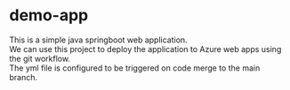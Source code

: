 # demo-app
This is a simple java springboot web application.<br/>
We can use this project to deploy the application to Azure web apps using the git workflow.<br />
The yml file is configured to be triggered on code merge to the main branch.
